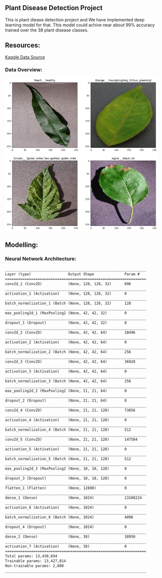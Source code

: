## Plant Disease Detection Project

This is plant diease detection project and We have implemented deep learning model for that. 
This model could achive near about 99% accuracy trained over the 38 plant disease classes.

## Resources:

[Kaggle Data Source](https://www.kaggle.com/datasets/saroz014/plant-disease)

### Data Overview:
![Images Data](/docs/image_overview.png)

## Modelling:
### Neural Network Architecture:

    _________________________________________________________________
    Layer (type)                 Output Shape              Param #   
    =================================================================
    conv2d_1 (Conv2D)            (None, 128, 128, 32)      896       
    _________________________________________________________________
    activation_1 (Activation)    (None, 128, 128, 32)      0         
    _________________________________________________________________
    batch_normalization_1 (Batch (None, 128, 128, 32)      128       
    _________________________________________________________________
    max_pooling2d_1 (MaxPooling2 (None, 42, 42, 32)        0         
    _________________________________________________________________
    dropout_1 (Dropout)          (None, 42, 42, 32)        0         
    _________________________________________________________________
    conv2d_2 (Conv2D)            (None, 42, 42, 64)        18496     
    _________________________________________________________________
    activation_2 (Activation)    (None, 42, 42, 64)        0         
    _________________________________________________________________
    batch_normalization_2 (Batch (None, 42, 42, 64)        256       
    _________________________________________________________________
    conv2d_3 (Conv2D)            (None, 42, 42, 64)        36928     
    _________________________________________________________________
    activation_3 (Activation)    (None, 42, 42, 64)        0         
    _________________________________________________________________
    batch_normalization_3 (Batch (None, 42, 42, 64)        256       
    _________________________________________________________________
    max_pooling2d_2 (MaxPooling2 (None, 21, 21, 64)        0         
    _________________________________________________________________
    dropout_2 (Dropout)          (None, 21, 21, 64)        0         
    _________________________________________________________________
    conv2d_4 (Conv2D)            (None, 21, 21, 128)       73856     
    _________________________________________________________________
    activation_4 (Activation)    (None, 21, 21, 128)       0         
    _________________________________________________________________
    batch_normalization_4 (Batch (None, 21, 21, 128)       512       
    _________________________________________________________________
    conv2d_5 (Conv2D)            (None, 21, 21, 128)       147584    
    _________________________________________________________________
    activation_5 (Activation)    (None, 21, 21, 128)       0         
    _________________________________________________________________
    batch_normalization_5 (Batch (None, 21, 21, 128)       512       
    _________________________________________________________________
    max_pooling2d_3 (MaxPooling2 (None, 10, 10, 128)       0         
    _________________________________________________________________
    dropout_3 (Dropout)          (None, 10, 10, 128)       0         
    _________________________________________________________________
    flatten_1 (Flatten)          (None, 12800)             0         
    _________________________________________________________________
    dense_1 (Dense)              (None, 1024)              13108224  
    _________________________________________________________________
    activation_6 (Activation)    (None, 1024)              0         
    _________________________________________________________________
    batch_normalization_6 (Batch (None, 1024)              4096      
    _________________________________________________________________
    dropout_4 (Dropout)          (None, 1024)              0         
    _________________________________________________________________
    dense_2 (Dense)              (None, 38)                38950     
    _________________________________________________________________
    activation_7 (Activation)    (None, 38)                0         
    =================================================================
    Total params: 13,430,694
    Trainable params: 13,427,814
    Non-trainable params: 2,880
    _________________________________________________________________

